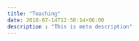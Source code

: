 ```yaml
---
title: "Teaching"
date: 2018-07-14T12:58:14+06:00
description : "This is meta description"
---
```


